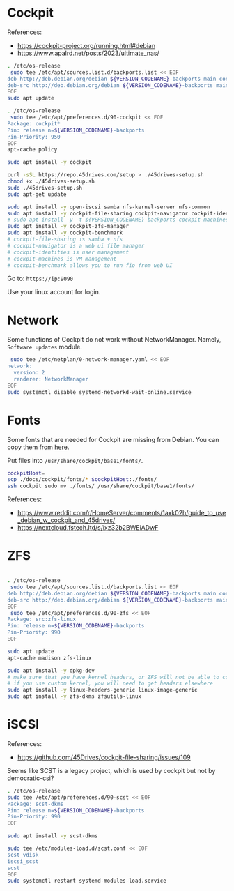 
# Cockpit

References:
- https://cockpit-project.org/running.html#debian
- https://www.apalrd.net/posts/2023/ultimate_nas/

```bash
. /etc/os-release
 sudo tee /etc/apt/sources.list.d/backports.list << EOF
deb http://deb.debian.org/debian ${VERSION_CODENAME}-backports main contrib
deb-src http://deb.debian.org/debian ${VERSION_CODENAME}-backports main contrib
EOF
sudo apt update

. /etc/os-release
 sudo tee /etc/apt/preferences.d/90-cockpit << EOF
Package: cockpit*
Pin: release n=${VERSION_CODENAME}-backports
Pin-Priority: 950
EOF
apt-cache policy

sudo apt install -y cockpit

curl -sSL https://repo.45drives.com/setup > ./45drives-setup.sh
chmod +x ./45drives-setup.sh
sudo ./45drives-setup.sh
sudo apt-get update

sudo apt install -y open-iscsi samba nfs-kernel-server nfs-common
sudo apt install -y cockpit-file-sharing cockpit-navigator cockpit-identities
# sudo apt install -y -t ${VERSION_CODENAME}-backports cockpit-machines
sudo apt install -y cockpit-zfs-manager
sudo apt install -y cockpit-benchmark
# cockpit-file-sharing is samba + nfs
# cockpit-navigator is a web ui file manager
# cockpit-identities is user management
# cockpit-machines is VM management
# cockpit-benchmark allows you to run fio from web UI
```

Go to: `https://ip:9090`

Use your linux account for login.

# Network

Some functions of Cockpit do not work without NetworkManager.
Namely, `Software updates` module.

```bash
 sudo tee /etc/netplan/0-network-manager.yaml << EOF
network:
  version: 2
  renderer: NetworkManager
EOF
sudo systemctl disable systemd-networkd-wait-online.service
```

# Fonts

Some fonts that are needed for Cockpit are missing from Debian.
You can copy them from [here](./cockpit/fonts/).

Put files into `/usr/share/cockpit/base1/fonts/`.

```bash
cockpitHost=
scp ./docs/cockpit/fonts/* $cockpitHost:./fonts/
ssh cockpit sudo mv ./fonts/ /usr/share/cockpit/base1/fonts/
```

References:
- https://www.reddit.com/r/HomeServer/comments/1axk02h/guide_to_use_debian_w_cockpit_and_45drives/
- https://nextcloud.fstech.ltd/s/ixz32b2BWEiADwF

# ZFS

```bash

. /etc/os-release
 sudo tee /etc/apt/sources.list.d/backports.list << EOF
deb http://deb.debian.org/debian ${VERSION_CODENAME}-backports main contrib
deb-src http://deb.debian.org/debian ${VERSION_CODENAME}-backports main contrib
EOF
 sudo tee /etc/apt/preferences.d/90-zfs << EOF
Package: src:zfs-linux
Pin: release n=${VERSION_CODENAME}-backports
Pin-Priority: 990
EOF

sudo apt update
apt-cache madison zfs-linux

sudo apt install -y dpkg-dev
# make sure that you have kernel headers, or ZFS will not be able to compile
# if you use custom kernel, you will need to get headers elsewhere
sudo apt install -y linux-headers-generic linux-image-generic
sudo apt install -y zfs-dkms zfsutils-linux

```

# iSCSI

References:
- https://github.com/45Drives/cockpit-file-sharing/issues/109

Seems like SCST is a legacy project, which is used by cockpit but not by democratic-csi?

```bash
. /etc/os-release
sudo tee /etc/apt/preferences.d/90-scst << EOF
Package: scst-dkms
Pin: release n=${VERSION_CODENAME}-backports
Pin-Priority: 990
EOF

sudo apt install -y scst-dkms

sudo tee /etc/modules-load.d/scst.conf << EOF
scst_vdisk
iscsi_scst
scst
EOF
sudo systemctl restart systemd-modules-load.service
```
